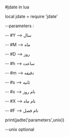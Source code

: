 #jdate in lua 

local jdate = require 'jdate'

--parameters :

  
  -- #Y  --> سال
  
  
  -- #M  --> ماه
  
  
  -- #D  --> روز
  
  
  -- #h  --> ساعت
 
 
  -- #m  --> دقیقه
  
  
  -- #s  --> ثانیه
  
  
  -- #x  --> نام روز
  
  
  -- #X  --> نام ماه
  
  
  -- #F  --> نام فصل

print(jadte('parameters',unix))

--unix optional

